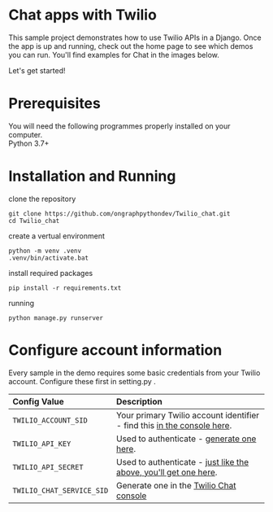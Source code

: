 # Chat apps with Twilio
This sample project demonstrates how to use Twilio APIs in a Django. Once the app is up and running, check out the home page to see which demos you can run. You'll find examples for Chat in the images below.

Let's get started!
  
# Prerequisites
You will need the following programmes properly installed on your computer.<br>
Python 3.7+

# Installation and Running

clone the repository
```
git clone https://github.com/ongraphpythondev/Twilio_chat.git
cd Twilio_chat
```
create a vertual environment
```
python -m venv .venv
.venv/bin/activate.bat
```
install required packages
```
pip install -r requirements.txt
```
running
```
python manage.py runserver
```

# Configure account information

Every sample in the demo requires some basic credentials from your Twilio account. Configure these first in setting.py .

| Config Value  | Description |
| :-------------  |:------------- |
`TWILIO_ACCOUNT_SID` | Your primary Twilio account identifier - find this [in the console here](https://www.twilio.com/console).
`TWILIO_API_KEY` | Used to authenticate - [generate one here](https://www.twilio.com/console/dev-tools/api-keys).
`TWILIO_API_SECRET` | Used to authenticate - [just like the above, you'll get one here](https://www.twilio.com/console/dev-tools/api-keys).
`TWILIO_CHAT_SERVICE_SID`  | Generate one in the [Twilio Chat console](https://www.twilio.com/console/chat/services)

